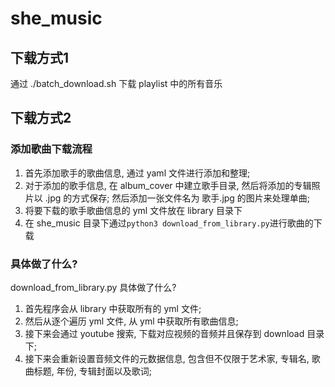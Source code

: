 # she_music


## 下载方式1
通过 ./batch_download.sh 下载 playlist 中的所有音乐


## 下载方式2

### 添加歌曲下载流程
1. 首先添加歌手的歌曲信息, 通过 yaml 文件进行添加和整理;
2. 对于添加的歌手信息, 在 album_cover 中建立歌手目录, 然后将添加的专辑照片以 .jpg 的方式保存; 然后添加一张文件名为 歌手.jpg 的图片来处理单曲;
3. 将要下载的歌手歌曲信息的 yml 文件放在 library 目录下
4. 在 she_music 目录下通过`python3 download_from_library.py`进行歌曲的下载

### 具体做了什么?

download_from_library.py 具体做了什么?

1. 首先程序会从 library 中获取所有的 yml 文件;
2. 然后从逐个遍历 yml 文件, 从 yml 中获取所有歌曲信息;
3. 接下来会通过 youtube 搜索, 下载对应视频的音频并且保存到 download 目录下;
4. 接下来会重新设置音频文件的元数据信息, 包含但不仅限于艺术家, 专辑名, 歌曲标题, 年份, 专辑封面以及歌词;
